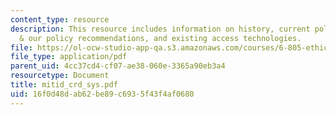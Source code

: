 ```yaml
---
content_type: resource
description: This resource includes information on history, current policy practice
  & our policy recommendations, and existing access technologies.
file: https://ol-ocw-studio-app-qa.s3.amazonaws.com/courses/6-805-ethics-and-the-law-on-the-electronic-frontier-fall-2005/16f0d48dab62be89c6935f43f4af0680_mitid_crd_sys.pdf
file_type: application/pdf
parent_uid: 4cc37cd4-cf07-ae38-060e-3365a90eb3a4
resourcetype: Document
title: mitid_crd_sys.pdf
uid: 16f0d48d-ab62-be89-c693-5f43f4af0680
---
```

